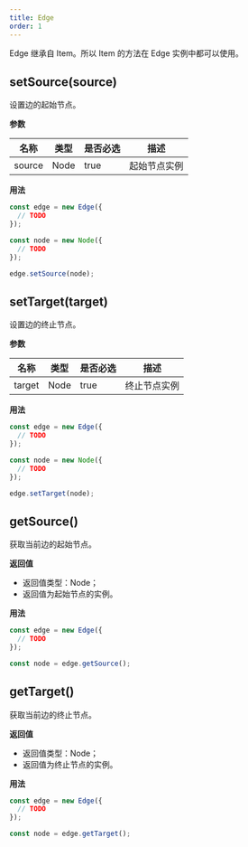 ```yaml
---
title: Edge
order: 1
---
```


Edge 继承自 Item。所以 Item 的方法在 Edge 实例中都可以使用。

## setSource(source)

设置边的起始节点。

**参数**

| 名称   | 类型 | 是否必选 | 描述         |
| ------ | ---- | -------- | ------------ |
| source | Node | true     | 起始节点实例 |

**用法**

```javascript
const edge = new Edge({
  // TODO
});

const node = new Node({
  // TODO
});

edge.setSource(node);
```

## setTarget(target)

设置边的终止节点。

**参数**

| 名称   | 类型 | 是否必选 | 描述         |
| ------ | ---- | -------- | ------------ |
| target | Node | true     | 终止节点实例 |

**用法**

```javascript
const edge = new Edge({
  // TODO
});

const node = new Node({
  // TODO
});

edge.setTarget(node);
```

## getSource()

获取当前边的起始节点。

**返回值**

- 返回值类型：Node；
- 返回值为起始节点的实例。

**用法**

```javascript
const edge = new Edge({
  // TODO
});

const node = edge.getSource();
```

## getTarget()

获取当前边的终止节点。

**返回值**

- 返回值类型：Node；
- 返回值为终止节点的实例。

**用法**

```javascript
const edge = new Edge({
  // TODO
});

const node = edge.getTarget();
```
